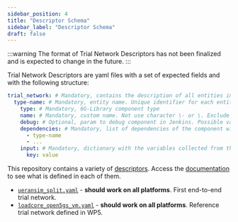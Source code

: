 ```yaml
---
sidebar_position: 4
title: "Descriptor Schema"
sidebar_label: "Descriptor Schema"
draft: false
---
```


:::warning
The format of Trial Network Descriptors has not been finalized and is expected to change in the future.
:::

Trial Network Descriptors are yaml files with a set of expected fields and with the following structure:

```yaml
trial_network: # Mandatory, contains the description of all entities in the Trial Network
  type-name: # Mandatory, entity name. Unique identifier for each entity in the Trial Network
    type: # Mandatory, 6G-Library component type
    name: # Mandatory, custom name. Not use character \- or \. Exclude components tn_init, tn_bastion and tn_vxlan
    debug: # Optional, param to debug component in Jenkins. Possible values true or false
    dependencies: # Mandatory, list of dependencies of the component with other components
      - type-name
      - ...
    input: # Mandatory, dictionary with the variables collected from the input part of the 6G-Library
      key: value
```

This repository contains a variety of [descriptors](https://github.com/6G-SANDBOX/TNLCM/tree/main/tn_template_lib). Access the [documentation](https://github.com/6G-SANDBOX/TNLCM/blob/main/tn_template_lib/README.md) to see what is defined in each of them.

- [`ueransim_split.yaml`](https://github.com/6G-SANDBOX/TNLCM/blob/main/tn_template_lib/ueransim_split.yaml) - **should work on all platforms**. First end-to-end trial network.
- [`loadcore_open5gs_vm.yaml`](https://github.com/6G-SANDBOX/TNLCM/blob/main/tn_template_lib/loadcore_open5gs_vm.yaml) - **should work on all platforms**. Reference trial network defined in WP5.